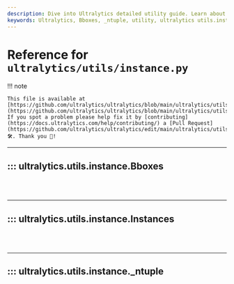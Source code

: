 ```yaml
---
description: Dive into Ultralytics detailed utility guide. Learn about Bboxes, _ntuple and more from Ultralytics utils.instance module.
keywords: Ultralytics, Bboxes, _ntuple, utility, ultralytics utils.instance
---
```


# Reference for `ultralytics/utils/instance.py`

!!! note

    This file is available at [https://github.com/ultralytics/ultralytics/blob/main/ultralytics/utils/instance.py](https://github.com/ultralytics/ultralytics/blob/main/ultralytics/utils/instance.py). If you spot a problem please help fix it by [contributing](https://docs.ultralytics.com/help/contributing/) a [Pull Request](https://github.com/ultralytics/ultralytics/edit/main/ultralytics/utils/instance.py) 🛠️. Thank you 🙏!

---
## ::: ultralytics.utils.instance.Bboxes
<br><br>

---
## ::: ultralytics.utils.instance.Instances
<br><br>

---
## ::: ultralytics.utils.instance._ntuple
<br><br>
